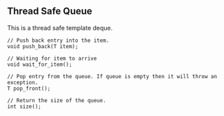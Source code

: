 ## Thread Safe Queue
This is a thread safe template deque.

```
// Push back entry into the item.
void push_back(T item);

// Waiting for item to arrive
void wait_for_item();

// Pop entry from the queue. If queue is empty then it will throw an exception.
T pop_front();

// Return the size of the queue.
int size();
```

